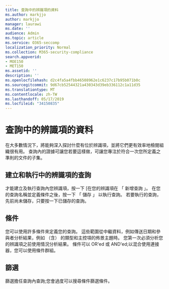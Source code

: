 ```yaml
---
title: 查詢中的辨識項的資料
ms.author: markjjo
author: markjjo
manager: laurawi
ms.date: ''
audience: Admin
ms.topic: article
ms.service: O365-seccomp
localization_priority: Normal
ms.collection: M365-security-compliance
search.appverid:
- MOE150
- MET150
ms.assetid: ''
description: ''
ms.openlocfilehash: d2c4fa5a4fbb46508962e1c6237c17b95b071b0c
ms.sourcegitcommit: 9d67cb52544321a430343d39eb336112c1a11d35
ms.translationtype: MT
ms.contentlocale: zh-TW
ms.lasthandoff: 05/17/2019
ms.locfileid: "34150835"
---
```

# <a name="query-the-data-in-evidence"></a>查詢中的辨識項的資料

在大多數情況下，將能夠深入探討什麼有位於辨識項，並將它們更有效率地檢閱組織很有用。 查詢內的證據可讓您若要這樣做，可讓您專注於符合一次您所定義之準則的文件的子集。

## <a name="creating-and-running-a-query-within-a-evidence"></a>建立和執行中的辨識項的查詢

才能建立及執行查詢內您辨識項，按一下 [在您的辨識項在 「 新增查詢 」。 在您的查詢名稱並定義條件之後，按一下 「 儲存 」 以執行查詢。 若要執行的查詢，先前尚未儲存，只要按一下已儲存的查詢。

## <a name="conditions"></a>條件

您可以使用許多條件來定義您的查詢。 這些範圍從中繼資料，例如傳送日期和參與者分析結果，例如 （含） 的類型和主控項的佈景主題時。 您第一次必須分析您的辨識項之前使用情況分析結果。 條件可以 OR'ed 或 AND'ed;以混合使用連接器，您可以使用條件群組。

## <a name="filters"></a>篩選
篩選擔任查詢內查詢;您會過度可以搜尋條件篩選條件。


